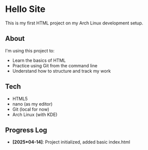 # Hello Site

This is my first HTML project on my Arch Linux development setup.

## About

I'm using this project to:
- Learn the basics of HTML
- Practice using Git from the command line
- Understand how to structure and track my work

## Tech

- HTML5
- nano (as my editor)
- Git (local for now)
- Arch Linux (with KDE)

## Progress Log

- **[2025*04-14]**: Project initialized, added basic index.html
